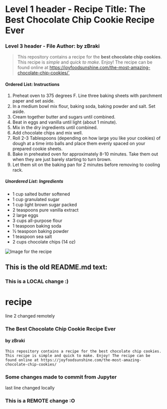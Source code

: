 # Level 1 header - Recipe Title: The Best Chocolate Chip Cookie Recipe Ever
### Level 3 header - File Author: by zBraki

>This repository contains a recipe for the **best chocolate chip cookies**. This recipe is *simple* and *quick to make*. Enjoy!
The recipe can be found online at https://joyfoodsunshine.com/the-most-amazing-chocolate-chip-cookies/`

#### Ordered List: Instructions
1. Preheat oven to 375 degrees F. Line three baking sheets with parchment paper and set aside.
2. In a medium bowl mix flour, baking soda, baking powder and salt. Set aside.
3. Cream together butter and sugars until combined.
4. Beat in eggs and vanilla until light (about 1 minute).
5. Mix in the dry ingredients until combined.
6. Add chocolate chips and mix well.
7. Roll 2-3 Tablespoons (depending on how large you like your cookies) of dough at a time into balls and place them evenly spaced on your prepared cookie sheets.
8. Bake in preheated oven for approximately 8-10 minutes. Take them out when they are just barely starting to turn brown.
9. Let them sit on the baking pan for 2 minutes before removing to cooling rack.

##### Unordered List: Ingredients
- 1 cup salted butter softened
- 1 cup granulated sugar
- 1 cup light brown sugar packed
- 2 teaspoons pure vanilla extract
- 2 large eggs
- 3 cups all-purpose flour
- 1 teaspoon baking soda
- ½ teaspoon baking powder
- 1 teaspoon sea salt
- 2 cups chocolate chips (14 oz)

![Image for the recipe](DSF_2023/recipe/recipe.jpg)


## This is the old README.md text:

### This is a LOCAL change :)
# recipe
line 2 changed remotely
### The Best Chocolate Chip Cookie Recipe Ever
#### by zBraki
`This repository contains a recipe for the best chocolate chip cookies. This recipe is simple and quick to make. Enjoy!
The recipe can be found online at https://joyfoodsunshine.com/the-most-amazing-chocolate-chip-cookies/`

### Some changes made to commit from Jupyter

last line changed locally
### This is a REMOTE change :O
